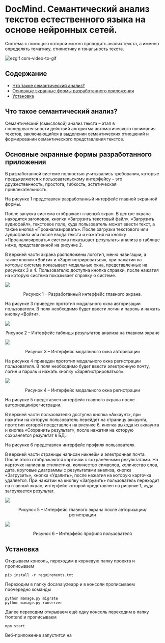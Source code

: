 # DocMind. Семантический анализ текстов естественного языка на основе нейронных сетей.
Cистема с помощью которой можно проводить анализ текста, а именно определять тематику, стилистику и тональность текста.

![ezgif com-video-to-gif](https://github.com/zhuzhavladislav/DocMind/assets/90103339/d39b3fee-6a6f-4abe-94c5-5eff72787fbf)
## Содержание
+ <a href="#semantic-analysis">Что такое семантический анализ?</a>
+ <a href="#screenshots">Основные экранные формы разработанного приложения</a>
+ <a href="#install">Установка</a>

<h2 id="semantic-analysis">Что такое семантический анализ?</h2>
<p>Семантический (смысловой) анализ текста – этап в последовательности действий алгоритма автоматического понимания текстов, заключающийся в выделении семантических отношений и формировании семантического представления текстов.</p>

<h2 id="screenshots">Основные экранные формы разработанного приложения</h2>
<p>В разработанной системе полностью учитывались требования, которые предъявляются к пользовательскому интерфейсу – это дружественность, простота, гибкость, эстетическая привлекательность.</p>

<p>На рисунке 1 представлен разработанный интерфейс главной экранной формы.</p>
<p>После запуска система отображает главный экран. В центре экрана находятся заголовок, кнопки «Загрузить текстовый файл», «Загрузить аудиофайл», текстовое поле, куда пользователь может ввести текст, а также кнопка «Проанализировать». После загрузки текстового или аудиофайла или после ввода текста и нажатия на кнопку «Проанализировать» система показывает результаты анализа в таблице ниже, представленной на рисунке 2.</p>
<p>В верхней части экрана расположены логотип, меню навигации, а также кнопки «Войти» и «Зарегистрироваться», при нажатии на которые система показывает модальные окна, представленные на рисунках 3 и 4. Пользователю доступна кнопка справки, после нажатия на которую система показывает справку о системе.</p>

<img src="https://github.com/zhuzhavladislav/DocMind/assets/90103339/077f2ca9-7515-47cf-bd95-d81f9f6a7770"></img>
<p align="center">Рисунок 1 – Разработанный интерфейс главного экрана.</p>

<p>На рисунке 3 приведен прототип модального окна авторизации пользователя. В поля необходимо будет ввести логин и пароль и нажать кнопку «Войти».</p>

<img src="https://github.com/zhuzhavladislav/DocMind/assets/90103339/c20c9bfa-105a-4d05-a06c-21a35943fac6"></img>
<p align="center">Рисунок 2 – Интерфейс таблицы результатов анализа на главном экране</p>

<img src="https://github.com/zhuzhavladislav/DocMind/assets/90103339/2b0c07da-7cb2-40fc-b584-70af16fd2701"></img>
<p align="center">Рисунок 3 – Интерфейс модального окна авторизации</p>
<p>На рисунке 4 приведен прототип модального окна регистрации пользователя. В поля необходимо будет ввести электронную почту, логин и пароль и нажать кнопку «Зарегистрироваться».</p>

<img src="https://github.com/zhuzhavladislav/DocMind/assets/90103339/ee64f31d-7393-4668-b9b2-8c875ae56a64"></img>
<p align="center">Рисунок 4 – Интерфейс модального окна регистрации</p>
<p>На рисунке 5 представлен интерфейс главного экрана после авторизации/регистрации.</p>
<p>В верхней части пользователю доступна кнопка «Аккаунт», при нажатии на которую пользователь перейдет на страницу аккаунта, прототип которой представлен на рисунке 6, кнопка выхода из аккаунта и кнопка «Сохранить результат», после нажатия на которую сохраняется результат в БД.</p>
<p>На рисунке 6 представлен интерфейс профиля пользователя.</p>
<p>В верхней части страницы написан никнейм и электронная почта. После этого отображаются карточки с сохранёнными результатами. На карточке написана стилистика, количество символов, количество слов, дата, круговые диаграммы с результатами анализа, кнопка «Загрузить», кнопка «Удалить», после нажатия на которую карточка удаляется. При нажатии на кнопку «Загрузить» пользователь переходит на главный экран, интерфейс которой представлен на рисунке 1, куда загружается результат.</p>

<img src="https://github.com/zhuzhavladislav/DocMind/assets/90103339/98409122-01df-469c-99e4-5470429a03b7"></img>
<p align="center">Рисунок 5 – Интерфейс главного экрана после авторизации/регистрации</p>

<img src="https://github.com/zhuzhavladislav/DocMind/assets/90103339/34263613-2eaf-48cf-a097-f610d5742d0e"></img>
<p align="center">Рисунок 6 – Интерфейс профиля пользователя</p>

<h2 id="install">Установка</h2>

Открываем консоль, переходим в корневую папку проекта и прописываем
```
pip install -r requirements.txt
```
Переходим в папку docanalyzeapp и в консоли прописываем поочередно команды
```
python manage.py migrate
python manage.py runserver
```
Далее переходим открываем ещё одну консоль переходим в папку frontend и прописываем
```
npm start
```
Веб-приложение запустится на 




